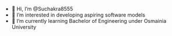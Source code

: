 - 👋 Hi, I’m @Suchakra8555
- 👀 I’m interested in developing aspiring software models
- 🌱 I’m currently learning Bachelor of Engineering under Osmainia University
